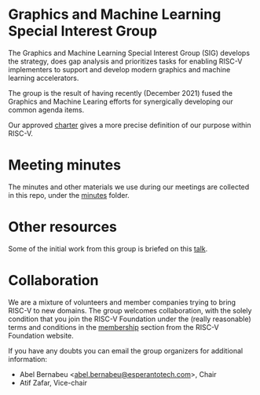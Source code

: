 # Graphics and Machine Learning Special Interest Group

The Graphics and Machine Learning Special Interest Group (SIG) develops the strategy,
does gap analysis and prioritizes tasks for enabling RISC-V implementers to support
and develop modern graphics and machine learning accelerators.

The group is the result of having recently (December 2021) fused the Graphics and
Machine Learing efforts for synergically developing our common agenda items.

Our approved [charter](https://github.com/riscv-admin/graphics/blob/main/CHARTER.md)
gives a more precise definition of our purpose within RISC-V.

# Meeting minutes

The minutes and other materials we use during our meetings are collected in this repo,
under the [minutes](https://github.com/riscv-admin/graphics/tree/main/minutes) folder.

# Other resources
Some of the initial work from this group is briefed on this [talk](https://www.youtube.com/watch?v=kM0lsWjqOaw).

# Collaboration

We are a mixture of volunteers and member companies trying to bring RISC-V to new domains.
The group welcomes collaboration, with the solely condition that you join the RISC-V Foundation
under the (really reasonable) terms and conditions in the [membership](https://riscv.org/membership/)
section from the RISC-V Foundation website.

If you have any doubts you can email the group organizers for
additional information:
- Abel Bernabeu <<abel.bernabeu@esperantotech.com>>, Chair
- Atif Zafar, Vice-chair
